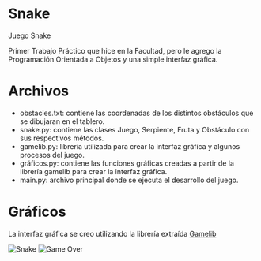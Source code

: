 # Snake
Juego Snake

Primer Trabajo Práctico que hice en la Facultad, pero le agrego la Programación Orientada a Objetos y una simple interfaz gráfica.

# Archivos
* obstacles.txt: contiene las coordenadas de los distintos obstáculos que se dibujaran en el tablero.
* snake.py: contiene las clases Juego, Serpiente, Fruta y Obstáculo con sus respectivos métodos.
* gamelib.py: librería utilizada para crear la interfaz gráfica y algunos procesos del juego.
* gráficos.py: contiene las funciones gráficas creadas a partir de la librería gamelib para crear la interfaz gráfica.
* main.py: archivo principal donde se ejecuta el desarrollo del juego.

# Gráficos
La interfaz gráfica se creo utilizando la librería extraída [Gamelib](https://github.com/dessaya/python-gamelib)

![Snake](https://drive.google.com/file/d/1EbF_MDfrG_Cq8-wHeAja0sqG3qWHmCyh/view?usp=sharing)
![Game Over](https://drive.google.com/file/d/1wzft-HYLVfEvtCssiCEBao3xbGJXLBTg/view?usp=sharing)

